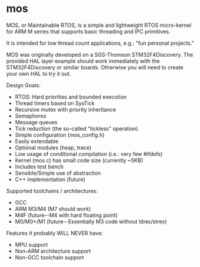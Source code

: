 # mos
MOS, or Maintainable RTOS, is a simple and lightweight RTOS micro-kernel
for ARM M series that supports basic threading and IPC primitives.

It is intended for low thread count applications, e.g.: "fun personal projects."

MOS was originally developed on a SGS-Thomson STM32F4Discovery.  The provided
HAL layer example should work immediately with the STM32F4Discovery or
similar boards.  Otherwise you will need to create your own HAL to try it out.

Design Goals:
+ RTOS: Hard priorities and bounded execution
+ Thread timers based on SysTick
+ Recursive mutex with priority inheritance
+ Semaphores
+ Message queues
+ Tick reduction (the so-called "tickless" operation)
+ Simple configuration (mos_config.h)
+ Easily extendable
+ Optional modules (heap, trace)
+ Low usage of conditional compilation (i.e.: very few #ifdefs)
+ Kernel (mos.c) has small code size (currently ~5KB)
+ Includes test bench
+ Sensible/Simple use of abstraction
+ C++ implementation (future)

Supported toolchains / architectures:
+ GCC
+ ARM M3/M4 (M7 should work)
+ M4F (future--M4 with hard floating point)
+ M0/M0+/M1 (future--Essentially M3 code without ldrex/strex) 

Features it probably WILL NEVER have:
- MPU support
- Non-ARM architecture support
- Non-GCC toolchain support
